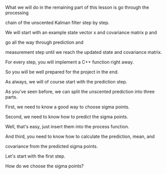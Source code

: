 What we will do in the remaining part of
this lesson is go through the processing

chain of the unscented
Kalman filter step by step.

We will start with an example state
vector x and covariance matrix p and

go all the way through prediction and

measurement step until we reach
the updated state and covariance matrix.

For every step, you will implement
a C++ function right away.

So you will be well prepared for
the project in the end.

As always, we will of course
start with the prediction step.

As you've seen before, we can split the
unscented prediction into three parts.

First, we need to know a good
way to choose sigma points.

Second, we need to know how
to predict the sigma points.

Well, that's easy, just insert
them into the process function.

And third, you need to know how to
calculate the prediction, mean, and

covariance from
the predicted sigma points.

Let's start with the first step.

How do we choose the sigma points?
